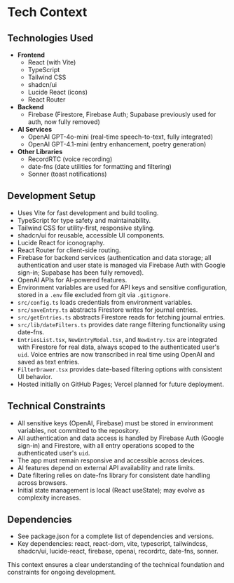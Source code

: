 # Tech Context

## Technologies Used

- **Frontend**
  - React (with Vite)
  - TypeScript
  - Tailwind CSS
  - shadcn/ui
  - Lucide React (icons)
  - React Router
- **Backend**
  - Firebase (Firestore, Firebase Auth; Supabase previously used for auth, now fully removed)
- **AI Services**
  - OpenAI GPT-4o-mini (real-time speech-to-text, fully integrated)
  - OpenAI GPT-4.1-mini (entry enhancement, poetry generation)
- **Other Libraries**
  - RecordRTC (voice recording)
  - date-fns (date utilities for formatting and filtering)
  - Sonner (toast notifications)

## Development Setup

- Uses Vite for fast development and build tooling.
- TypeScript for type safety and maintainability.
- Tailwind CSS for utility-first, responsive styling.
- shadcn/ui for reusable, accessible UI components.
- Lucide React for iconography.
- React Router for client-side routing.
- Firebase for backend services (authentication and data storage; all authentication and user state is managed via Firebase Auth with Google sign-in; Supabase has been fully removed).
- OpenAI APIs for AI-powered features.
- Environment variables are used for API keys and sensitive configuration, stored in a `.env` file excluded from git via `.gitignore`.
- `src/config.ts` loads credentials from environment variables.
- `src/saveEntry.ts` abstracts Firestore writes for journal entries.
- `src/getEntries.ts` abstracts Firestore reads for fetching journal entries.
- `src/lib/dateFilters.ts` provides date range filtering functionality using date-fns.
- `EntriesList.tsx`, `NewEntryModal.tsx`, and `NewEntry.tsx` are integrated with Firestore for real data, always scoped to the authenticated user's `uid`. Voice entries are now transcribed in real time using OpenAI and saved as text entries.
- `FilterDrawer.tsx` provides date-based filtering options with consistent UI behavior.
- Hosted initially on GitHub Pages; Vercel planned for future deployment.

## Technical Constraints

- All sensitive keys (OpenAI, Firebase) must be stored in environment variables, not committed to the repository.
- All authentication and data access is handled by Firebase Auth (Google sign-in) and Firestore, with all entry operations scoped to the authenticated user's `uid`.
- The app must remain responsive and accessible across devices.
- AI features depend on external API availability and rate limits.
- Date filtering relies on date-fns library for consistent date handling across browsers.
- Initial state management is local (React useState); may evolve as complexity increases.

## Dependencies

- See package.json for a complete list of dependencies and versions.
- Key dependencies: react, react-dom, vite, typescript, tailwindcss, shadcn/ui, lucide-react, firebase, openai, recordrtc, date-fns, sonner.

This context ensures a clear understanding of the technical foundation and constraints for ongoing development.
